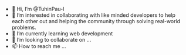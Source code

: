- 👋 Hi, I’m @TuhinPau-l
- 👀 I’m interested in collaborating with like minded developers to help each other out and helping the community through solving real-world problems.
- 🌱 I’m currently learning web development
- 💞️ I’m looking to collaborate on ...
- 📫 How to reach me ...

<!---
TuhinPau-l/TuhinPau-l is a ✨ special ✨ repository because its `README.md` (this file) appears on your GitHub profile.
You can click the Preview link to take a look at your changes.
--->
